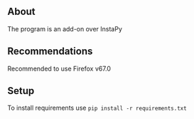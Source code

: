 ## About
The program is an add-on over InstaPy

## Recommendations
Recommended to use Firefox v67.0

## Setup
To install requirements use
`pip install -r requirements.txt`